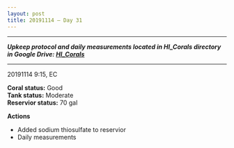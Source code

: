 ```yaml
---
layout: post
title: 20191114 – Day 31
---
```


---
***Upkeep protocol and daily measurements located in HI_Corals directory in Google Drive: [HI_Corals](https://drive.google.com/drive/u/1/folders/1Dxil5Lj1ynvuIuGDWx9_AyqkdplIcCZQ)***

---
20191114 9:15, EC

**Coral status:** Good  
**Tank status:** Moderate  
**Reservior status:** 70 gal

**Actions**  
- Added sodium thiosulfate to reservior
- Daily measurements

